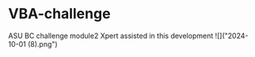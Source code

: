 # VBA-challenge
ASU BC challenge module2
Xpert assisted in this development
![]("2024-10-01 (8).png")

